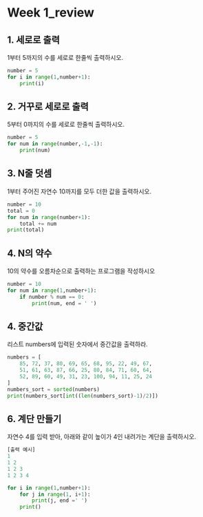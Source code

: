 # Week 1_review

## 1. 세로로 출력

 1부터 5까지의 수를 세로로 한줄씩 출력하시오.

```python
number = 5
for i in range(1,number+1):
    print(i)
```



## 2. 거꾸로 세로로 출력

5부터 0까지의 수를 세로로 한줄씩 출력하시오.

```python
number = 5
for num in range(number,-1,-1):
    print(num)
```



## 3. N줄 덧셈

 1부터 주어진 자연수 10까지를 모두 더한 값을 출력하시오.

```python
number = 10
total = 0
for num in range(number+1):
    total += num
print(total)
```



## 4. N의 약수

10의 약수를 오름차순으로 출력하는 프로그램을 작성하시오

```python
number = 10
for num in range(1,number+1):
    if number % num == 0:
        print(num, end = ' ')
```



## 4. 중간값

리스트 numbers에 입력된 숫자에서 중간값을 출력하라.

```python
numbers = [
    85, 72, 37, 80, 69, 65, 68, 95, 22, 49, 67,
    51, 61, 63, 87, 66, 25, 80, 84, 71, 60, 64,
    52, 89, 60, 49, 31, 23, 100, 94, 11, 25, 24
]
numbers_sort = sorted(numbers)
print(numbers_sort[int((len(numbers_sort)-1)/2)])
```





## 6. 계단 만들기

자연수 4를 입력 받아, 아래와 같이 높이가 4인 내려가는 계단을 출력하시오.

```python
[출력 예시]
1
1 2 
1 2 3 
1 2 3 4 
```

```python
for i in range(1,number+1):
    for j in range(1, i+1):
        print(j, end =' ')
    print()
```

